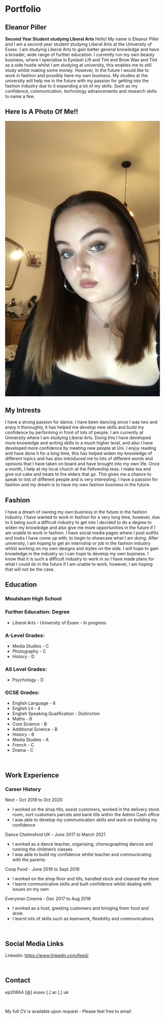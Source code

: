 # Portfolio
## Eleanor Piller
  
**Second Year Student studying Liberal Arts**
Hello! My name is Eleanor Piller and I am a second year student studying Liberal Arts at the University of Essex. I am studying Liberal Arts to gain better general knowledge and have a broader, wide range of further education. I currently run my own beauty business, where I specialise in Eyelash Lift and Tint and Brow Wax and Tint as a side hustle whilst I am studying at university, this enables me to still study whilst making some money. However, In the future I would like to work in fashion and possibly have my own business.
My studies at the university will help me in the future with my passion for getting into the fashion industry due to it expanding a lot of my skills. Such as my confidence, communication, technology advancements and research skills to name a few. 
<br>

## Here Is A Photo Of Me!!

![Me](/assets/img/Portfolio.JPG)

## My Intrests
I have a strong passion for dance. I have been dancing since I was two and enjoy it thoroughly, it has helped me develop new skills and build my confidence by performing in front of lots of people. I am currently at University where I am studying Liberal Arts. Doing this I have developed more knowledge and writing skills to a much higher level, and also I have developed more confidence by meeting new people at Uni. I enjoy reading and have done it for a long time, this has helped widen my knowledge of different topics and has also introduced me to lots of different words and opinions that I have taken on board and have brought into my own life. Once a month, I help at my local church at the Fellowship teas. I make tea and give out cake and treats to the elders that go. This gives me a chance to speak to lots of different people and is very interesting. I have a passion for fashion and my dream is to have my own fashion business in the future. 
<br>

## Fashion
I have a dream of owning my own business in the future in the fashion industry. I have wanted to work in fashion for a very long time, however, due to it being such a difficult industry to get into I decided to do a degree to widen my knowledge and also give me more opportunities in the future if I am unable to work in fashion. I have social media pages where I post outfits and looks I have come up with, to begin to showcase what I am doing. After university, I am hoping to get an internship or job in the fashion industry whilst working on my own designs and styles on the side. I will hope to gain knowledge in the industry so I can hope to develop my own business. I know that it is such a difficult industry to work in so I have made plans for what I could do in the future if I am unable to work, however, I am hoping that will not be the case. 
<br>

## Education

### Moulsham High School

### Further Education: Degree
- Liberal Arts - University of Essex - In progress

### A-Level Grades:
- Media Studies - C
- Photography - C
- History - D

### AS Level Grades:
- Psychology - D

### GCSE Grades:
- English Language - 6
- English Lit - 4
- English Speaking Qualification - Distinction
- Maths - 6
- Core Science - B
- Additional Science - B
- History - B
- Media Studies - A
- French - C
- Drama - C
<br>

## Work Experience
### Career History
Next - Oct 2019 to Oct 2020
- I worked on the shop tills, assist customers, worked in the delivery stock room, sort customers parcels and bank tills within the Admin Cash office
- I was able to develop my communication skills and work on building my confidence 


Dance Chelmsford UK - June 2017 to March 2021
- I worked as a dance teacher, organising, choreographing dances and running the children’s classes
- I was able to build my confidence whilst teacher and communicating with the parents


Coop Food - June 2019 to Sept 2019
- I worked on the shop floor and tills, handled stock and cleaned the store
- I learnt communicative skills and built confidence whilst dealing with issues on my own


Everyman Cinema - Dec 2017 to Aug 2018
- I worked as a host, greeting customers and bringing them food and drink
- I learnt lots of skills such as teamwork, flexibility and communications

<br>


## Social Media Links

Linkedin: https://www.linkedin.com/feed/

<br>

## Contact

ep20664 [@] essex [.] ac [.] uk


<br>



My full CV is available upon request - Please feel free to email

